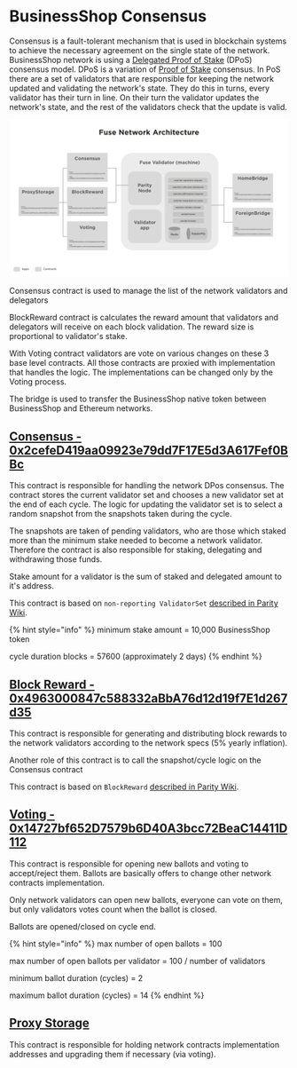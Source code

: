 # BusinessShop Consensus

Consensus is a fault-tolerant mechanism that is used in blockchain systems to achieve the necessary agreement on the single state of the network. BusinessShop network is using a [Delegated Proof of Stake](https://en.bitcoinwiki.org/wiki/DPoS) (DPoS) consensus model. DPoS is a variation of [Proof of Stake](https://en.bitcoinwiki.org/wiki/Proof-of-stake) consensus. In PoS there are a set of validators that are responsible for keeping the network updated and validating the network's state. They do this in turns, every validator has their turn in line. On their turn the validator updates the network's state, and the rest of the validators check that the update is valid.

![](<../../.gitbook/assets/image (3).png>)

Consensus contract is used to manage the list of the network validators and delegators

BlockReward contract is calculates the reward amount that validators and delegators will receive on each block validation. The reward size is proportional to validator's stake.

With Voting contract validators are vote on various changes on these 3 base level contracts. All those contracts are proxied with implementation that handles the logic. The implementations can be changed only by the Voting process.&#x20;

The bridge is used to transfer the BusinessShop native token between BusinessShop and Ethereum networks.&#x20;

## [Consensus - 0x2cefeD419aa09923e79dd7F17E5d3A617Fef0BBc](https://bspexplorer.com/address/0x2cefeD419aa09923e79dd7F17E5d3A617Fef0BBc)

This contract is responsible for handling the network DPos consensus. The contract stores the current validator set and chooses a new validator set at the end of each cycle. The logic for updating the validator set is to select a random snapshot from the snapshots taken during the cycle.

The snapshots are taken of pending validators, who are those which staked more than the minimum stake needed to become a network validator. Therefore the contract is also responsible for staking, delegating and withdrawing those funds.

Stake amount for a validator is the sum of staked and delegated amount to it's address.

This contract is based on `non-reporting ValidatorSet` [described in Parity Wiki](https://wiki.parity.io/Validator-Set.html#non-reporting-contract).

{% hint style="info" %}
minimum stake amount = 10,000 BusinessShop token

cycle duration blocks = 57600 (approximately 2 days)
{% endhint %}

## [Block Reward - 0x4963000847c588332aBbA76d12d19f7E1d267d35](https://bspexplorer.com/address/0x4963000847c588332aBbA76d12d19f7E1d267d35)

This contract is responsible for generating and distributing block rewards to the network validators according to the network specs (5% yearly inflation).

Another role of this contract is to call the snapshot/cycle logic on the Consensus contract

This contract is based on `BlockReward` [described in Parity Wiki](https://wiki.parity.io/Block-Reward-Contract).

## [Voting - 0x14727bf652D7579b6D40A3bcc72BeaC14411D112](https://bspexplorer.com/address/0x14727bf652D7579b6D40A3bcc72BeaC14411D112)

This contract is responsible for opening new ballots and voting to accept/reject them. Ballots are basically offers to change other network contracts implementation.

Only network validators can open new ballots, everyone can vote on them, but only validators votes count when the ballot is closed.

Ballots are opened/closed on cycle end.

{% hint style="info" %}
max number of open ballots = 100

max number of open ballots per validator = 100 / number of validators

minimum ballot duration (cycles) = 2

maximum ballot duration (cycles) = 14
{% endhint %}

## [Proxy Storage](https://bspexplorer.com/address/0x258aAF236D185119e363b941d232F76bDbe9B61D)

This contract is responsible for holding network contracts implementation addresses and upgrading them if necessary (via voting).

